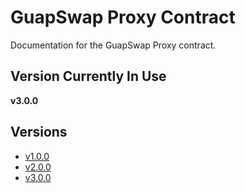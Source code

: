 # GuapSwap Proxy Contract

Documentation for the GuapSwap Proxy contract.

## Version Currently In Use

**v3.0.0**

## Versions

- [v1.0.0](./v1.0.0/README.md)
- [v2.0.0](./v2.0.0/README.md)
- [v3.0.0](./v3.0.0/README.md)

